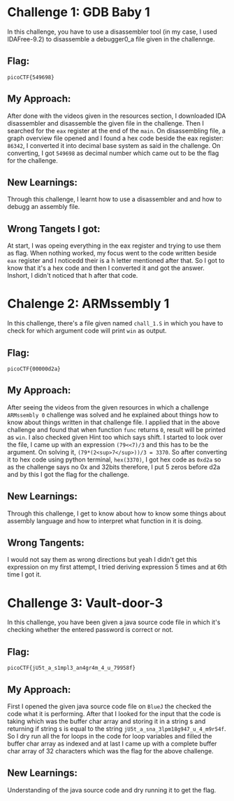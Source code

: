 # Challenge 1: GDB Baby 1

In this challenge, you have to use a disassembler tool (in my case, I used IDAFree-9.2) to disassemble a debugger0_a file given in the challennge.

## Flag:
```
picoCTF{549698}
```
## My Approach:
After done with the videos given in the resources section, I downloaded IDA disassembler and disassemble the given file in the challenge. Then I searched for the ```eax``` register at the end of the ```main```. On disassembling file, a graph overview file opened and I found a hex code beside the eax register: ```86342```, I converted it into decimal base system as said in the challenge. On converting, I got ```549698``` as decimal number which came out to be the flag for the challenge.

## New Learnings:
Through this challenge, I learnt how to use a disassembler and and how to debugg an assembly file.

## Wrong Tangets I got:
At start, I was opeing everything in the eax register and trying to use them as flag. When nothing worked, my focus went to the code written beside ```eax``` register and I noticedd their is a h letter mentioned after that. So I got to know that it's a hex code and then I converted it and got the answer. Inshort, I didn't noticed that h after that code.


# Chalenge 2: ARMssembly 1

In this challenge, there's a file given named ```chall_1.S``` in which you have to check for which argument code will print ```win``` as output.

## Flag:
```
picoCTF{00000d2a}
```

## My Approach:
After seeing the videos from the given resources in which a challenge ```ARMssembly 0``` challenge was solved and he explained about things how to know about things written in that challenge file. I applied that in the above challenge and found that when function ```func``` returns ```0```, result will be printed as ```win```.
I also checked given Hint too which says shift. I started to look over the file, I came up with an expression ```(79<<7)/3``` and this has to be the argument.
On solving it, ```(79*(2<sup>7</sup>))/3 = 3370```. So after converting it to hex code using python terminal, ```hex(3370)```, I got hex code as ```0xd2a``` so as the challenge says no 0x and 32bits therefore, I put 5 zeros before d2a and by this I got the flag for the challenge.

## New Learnings:
Through this challenge, I get to know about how to know some things about assembly language and how to interpret what function in it is doing.

## Wrong Tangents:
I would not say them as wrong directions but yeah I didn't get this expression on my first attempt, I tried deriving expression 5 times and at 6th time I got it.


# Challenge 3: Vault-door-3
In this challenge, you have been given a java source code file in which it's checking whether the entered password is correct or not.

## Flag:
```
picoCTF{jU5t_a_s1mpl3_an4gr4m_4_u_79958f}
```

## My Approach:
First I opened the given java source code file on ```BlueJ``` the checked the code what it is performing. After that I looked for the input that the code is taking which was the buffer char array and storing it in a string s and returning if string s is equal to the string ```jU5t_a_sna_3lpm18g947_u_4_m9r54f```. So I dry run all the for loops in the code for loop variables and filled the buffer char array as indexed and at last I came up with a complete buffer char array of 32 characters which was the flag for the above challenge.

## New Learnings:
Understanding of the java source code and dry running it to get the flag.














